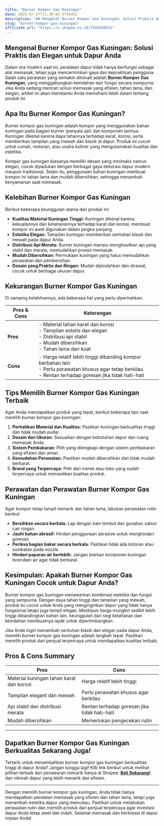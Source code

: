 ```yaml
---
title: "Burner Kompor Gas Kuningan"
date: 2025-07-27T21:30:03.573545Z
description: "## Mengenal Burner Kompor Gas Kuningan: Solusi Praktis dan Elegan untuk Dapur Anda..."
slug: "burner-kompor-gas-kuningan"
affiliate_url: "https://s.shopee.co.id/7V44C68VX2"
---
```

## Mengenal Burner Kompor Gas Kuningan: Solusi Praktis dan Elegan untuk Dapur Anda

Dalam era modern saat ini, peralatan dapur tidak hanya berfungsi sebagai alat memasak, tetapi juga mencerminkan gaya dan kepraktisan pengguna. Salah satu peralatan yang semakin diminati adalah **Burner Kompor Gas Kuningan**, yang menggabungkan keindahan dan fungsi secara sempurna. Jika Anda sedang mencari solusi memasak yang efisien, tahan lama, dan elegan, artikel ini akan membantu Anda memahami lebih dalam tentang produk ini.

## Apa Itu Burner Kompor Gas Kuningan?

Burner kompor gas kuningan adalah kompor yang menggunakan bahan kuningan pada bagian burner (penyala api) dan komponen lainnya. Kuningan dikenal karena daya tahannya terhadap karat, korosi, serta memberikan tampilan yang mewah dan klasik di dapur. Produk ini cocok untuk rumah, restoran, atau usaha kuliner yang mengutamakan kualitas dan estetika.

Kompor gas kuningan biasanya memiliki desain yang minimalis namun elegan, cocok dipadukan dengan berbagai gaya dekorasi dapur modern maupun tradisional. Selain itu, penggunaan bahan kuningan membuat kompor ini tahan lama dan mudah dibersihkan, sehingga menambah kenyamanan saat memasak.

## Kelebihan Burner Kompor Gas Kuningan

Berikut beberapa keunggulan utama dari produk ini:

- **Kualitas Material Kuningan Tinggi:** Kuningan dikenal karena kekuatannya dan ketahanannya terhadap karat dan korosi, membuat kompor ini awet digunakan dalam jangka panjang.
- **Estetika Elegan:** Tampilan kuningan memberikan sentuhan klasik dan mewah pada dapur Anda.
- **Distribusi Api Merata:** Burner kuningan mampu menghasilkan api yang stabil dan merata, memudahkan proses memasak.
- **Mudah Dibersihkan:** Permukaan kuningan yang halus memudahkan perawatan dan pembersihan.
- **Desain yang Praktis dan Ringan:** Mudah dipindahkan dan dirawat, cocok untuk berbagai ukuran dapur.

## Kekurangan Burner Kompor Gas Kuningan

Di samping kelebihannya, ada beberapa hal yang perlu diperhatikan:

| **Pros & Cons** | **Keterangan** |
|-------------------|----------------|
| **Pros**         | - Material tahan karat dan korosi  <br>- Tampilan estetis dan elegan <br>- Distribusi api stabil <br>- Mudah dibersihkan <br>- Tahan lama dan kuat |
| **Cons**         | - Harga relatif lebih tinggi dibanding kompor berbahan lain  <br>- Perlu perawatan khusus agar tetap berkilau <br>- Rentan terhadap goresan jika tidak hati-hati |

## Tips Memilih Burner Kompor Gas Kuningan Terbaik

Agar Anda mendapatkan produk yang tepat, berikut beberapa tips saat memilih burner kompor gas kuningan:

1. **Perhatikan Material dan Kualitas:** Pastikan kuningan berkualitas tinggi dan tidak mudah pudar.
2. **Desain dan Ukuran:** Sesuaikan dengan kebutuhan dapur dan ruang memasak Anda.
3. **Sistem Pembakaran:** Pilih yang dilengkapi dengan sistem pembakaran yang efisien dan aman.
4. **Kemudahan Perawatan:** Pastikan mudah dibersihkan dan tidak mudah berkarat.
5. **Brand yang Terpercaya:** Pilih dari merek atau toko yang sudah terpercaya untuk memastikan kualitas produk.

## Perawatan dan Perawatan Burner Kompor Gas Kuningan

Agar kompor tetap tampil menarik dan tahan lama, lakukan perawatan rutin berikut:

- **Bersihkan secara berkala:** Lap dengan kain lembut dan gunakan sabun cair ringan.
- **Jauhi bahan abrasif:** Hindari penggunaan abrasive untuk menghindari goresan.
- **Periksa bagian bakar secara berkala:** Pastikan tidak ada kotoran atau sumbatan pada nozzle.
- **Hindari paparan air berlebih:** Jangan biarkan komponen kuningan terendam air agar tidak berkarat.

## Kesimpulan: Apakah Burner Kompor Gas Kuningan Cocok untuk Dapur Anda?

Burner kompor gas kuningan menawarkan kombinasi estetika dan fungsi yang sempurna. Dengan daya tahan tinggi dan tampilan yang mewah, produk ini cocok untuk Anda yang menginginkan dapur yang tidak hanya fungsional tetapi juga tampil elegan. Meskipun harga mungkin sedikit lebih tinggi dibandingkan bahan lain, keunggulan dari segi ketahanan dan keindahan membuatnya layak untuk dipertimbangkan.

Jika Anda ingin menambah sentuhan klasik dan elegan pada dapur Anda, memilih burner kompor gas kuningan adalah langkah tepat. Pastikan memilih produk dari penjual terpercaya untuk mendapatkan kualitas terbaik.

## Pros & Cons Summary

| **Pros** | **Cons** |
|-----------|----------|
| Material kuningan tahan karat dan korosi | Harga relatif lebih tinggi |
| Tampilan elegant dan mewah | Perlu perawatan khusus agar berkilau |
| Api stabil dan distribusi merata | Rentan terhadap goresan jika tidak hati-hati |
| Mudah dibersihkan | Memerlukan pengecekan rutin |

---

## Dapatkan Burner Kompor Gas Kuningan Berkualitas Sekarang Juga!

Tertarik untuk menambahkan burner kompor gas kuningan berkualitas tinggi di dapur Anda? Jangan tunggu lagi! Klik link berikut untuk melihat pilihan terbaik dan penawaran menarik hanya di Shopee: **[Beli Sekarang!](https://s.shopee.co.id/7V44C68VX2)** dan nikmati dapur yang lebih menarik dan efisien.  

---

Dengan memilih burner kompor gas kuningan, Anda tidak hanya mendapatkan peralatan memasak yang efisien dan tahan lama, tetapi juga menambah estetika dapur yang memukau. Pastikan untuk melakukan perawatan rutin dan memilih produk dari penjual terpercaya agar investasi dapur Anda tetap awet dan indah. Selamat memasak dan berkreasi di dapur impian Anda!